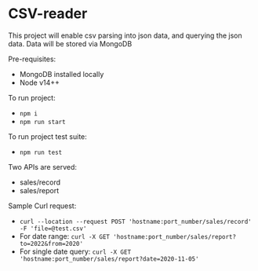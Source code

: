 # CSV-reader

This project will enable csv parsing into json data, and querying the json data. Data will be stored via MongoDB

Pre-requisites:
- MongoDB installed locally
- Node v14++

To run project:
- `npm i`
- `npm run start`

To run project test suite:
- `npm run test`

Two APIs are served:
- sales/record
- sales/report

Sample Curl request:
- `curl --location --request POST 'hostname:port_number/sales/record' -F 'file=@test.csv'`
- For date range: `curl -X GET 'hostname:port_number/sales/report?to=2022&from=2020'`
- For single date query: `curl -X GET 'hostname:port_number/sales/report?date=2020-11-05'`